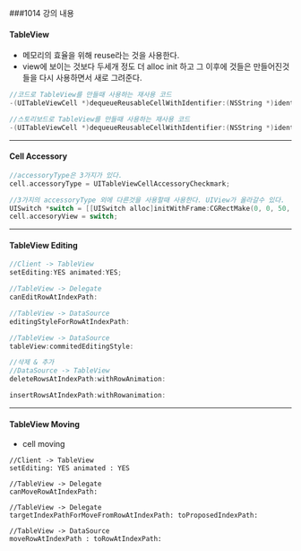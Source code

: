 ###1014 강의 내용
 
#### TableView

- 메모리의 효율을 위해 reuse라는 것을 사용한다.
- view에 보이는 것보다 두세개 정도 더 alloc init 하고 그 이후에 것들은 만들어진것들을 다시 사용하면서 새로 그려준다.
```objective-c
//코드로 TableView를 만들때 사용하는 재사용 코드
-(UITableViewCell *)dequeueReusableCellWithIdentifier:(NSString *)identifier;

//스토리보드로 TableView를 만들때 사용하는 재사용 코드
-(UITableViewCell *)dequeueReusableCellWithIdentifier:(NSString *)identifier forIndexPath:(NSIndexPath *)indexPath
```
------------

#### Cell Accessory

```objective-c
//accessoryType은 3가지가 있다.
cell.accessoryType = UITableViewCellAccessoryCheckmark;

//3가지의 accessoryType 외에 다른것을 사용할때 사용한다. UIView가 올라갈수 있다.
UISwitch *switch = [[UISwitch alloc]initWithFrame:CGRectMake(0, 0, 50, 40)];
cell.accesoryView = switch;
```

-----------

#### TableView Editing

```objective-c
//Client -> TableView
setEditing:YES animated:YES;

//TableView -> Delegate
canEditRowAtIndexPath:

//TableView -> DataSource
editingStyleForRowAtIndexPath:

//TableView -> DataSource
tableView:commitedEditingStyle:

//삭제 & 추가
//DataSource -> TableView
deleteRowsAtIndexPath:withRowAnimation:

insertRowsAtIndexPath:withRowanimation:
```

-----------

#### TableView Moving

 - cell moving
```objecitve-c
//Client -> TableView
setEditing: YES animated : YES

//TableView -> Delegate
canMoveRowAtIndexPath:

//TableView -> Delegate
targetIndexPathForMoveFromRowAtIndexPath: toProposedIndexPath:

//TableView -> DataSource
moveRowAtIndexPath : toRowAtIndexPath:
```
